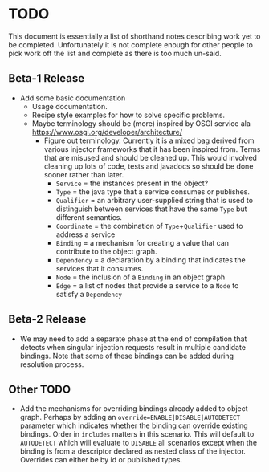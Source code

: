 # TODO

This document is essentially a list of shorthand notes describing work yet to be completed.
Unfortunately it is not complete enough for other people to pick work off the list and
complete as there is too much un-said.

## Beta-1 Release

* Add some basic documentation
  * Usage documentation.
  * Recipe style examples for how to solve specific problems.
  * Maybe terminology should be (more) inspired by OSGI service ala https://www.osgi.org/developer/architecture/
    * Figure out terminology. Currently it is a mixed bag derived from various injector frameworks that it has
      been inspired from. Terms that are misused and should be cleaned up. This would involved cleaning up lots
      of code, tests and javadocs so should be done sooner rather than later.
      * `Service` = the instances present in the object?
      * `Type` = the java type that a service consumes or publishes.
      * `Qualifier` = an arbitrary user-supplied string that is used to distinguish between services
        that have the same `Type` but different semantics.
      * `Coordinate` = the combination of `Type`+`Qualifier` used to address a service
      * `Binding` = a mechanism for creating a value that can contribute to the object graph.
      * `Dependency` = a declaration by a binding that indicates the services that it consumes.
      * `Node` = the inclusion of a `Binding` in an object graph
      * `Edge` = a list of nodes that provide a service to a `Node` to satisfy a `Dependency`

## Beta-2 Release

* We may need to add a separate phase at the end of compilation that detects when singular injection requests
  result in multiple candidate bindings. Note that some of these bindings can be added during resolution process.

## Other TODO

* Add the mechanisms for overriding bindings already added to object graph. Perhaps by adding an
  `override=ENABLE|DISABLE|AUTODETECT` parameter which indicates whether the binding can override
  existing bindings. Order in `includes` matters in this scenario. This will default to `AUTODETECT`
  which will evaluate to `DISABLE` all scenarios except when the binding is from a descriptor declared
  as nested class of the injector. Overrides can either be by id or published types.
